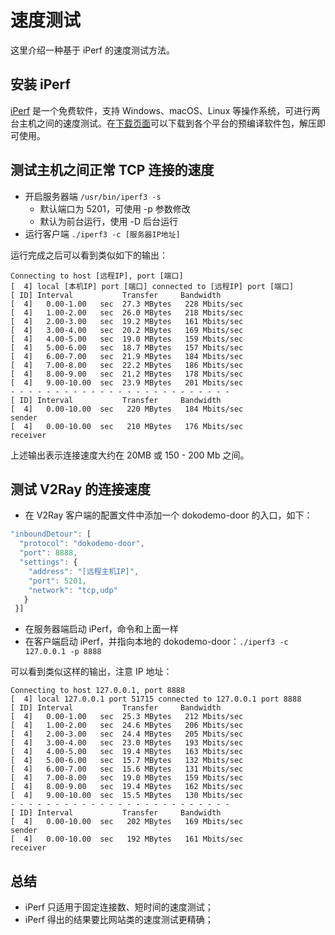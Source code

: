 # 速度测试

这里介绍一种基于 iPerf 的速度测试方法。

## 安装 iPerf
[iPerf](https://iperf.fr/) 是一个免费软件，支持 Windows、macOS、Linux 等操作系统，可进行两台主机之间的速度测试。在[下载页面](https://iperf.fr/iperf-download.php)可以下载到各个平台的预编译软件包，解压即可使用。

## 测试主机之间正常 TCP 连接的速度
* 开启服务器端 ```/usr/bin/iperf3 -s```
  * 默认端口为 5201，可使用 -p 参数修改
  * 默认为前台运行，使用 -D 后台运行
* 运行客户端 ```./iperf3 -c [服务器IP地址]```

运行完成之后可以看到类似如下的输出：
```
Connecting to host [远程IP], port [端口]
[  4] local [本机IP] port [端口] connected to [远程IP] port [端口]
[ ID] Interval           Transfer     Bandwidth
[  4]   0.00-1.00   sec  27.3 MBytes   228 Mbits/sec                  
[  4]   1.00-2.00   sec  26.0 MBytes   218 Mbits/sec                  
[  4]   2.00-3.00   sec  19.2 MBytes   161 Mbits/sec                  
[  4]   3.00-4.00   sec  20.2 MBytes   169 Mbits/sec                  
[  4]   4.00-5.00   sec  19.0 MBytes   159 Mbits/sec                  
[  4]   5.00-6.00   sec  18.7 MBytes   157 Mbits/sec                  
[  4]   6.00-7.00   sec  21.9 MBytes   184 Mbits/sec                  
[  4]   7.00-8.00   sec  22.2 MBytes   186 Mbits/sec                  
[  4]   8.00-9.00   sec  21.2 MBytes   178 Mbits/sec                  
[  4]   9.00-10.00  sec  23.9 MBytes   201 Mbits/sec                  
- - - - - - - - - - - - - - - - - - - - - - - - -
[ ID] Interval           Transfer     Bandwidth
[  4]   0.00-10.00  sec   220 MBytes   184 Mbits/sec                  sender
[  4]   0.00-10.00  sec   210 MBytes   176 Mbits/sec                  receiver
```
上述输出表示连接速度大约在 20MB 或 150 - 200 Mb 之间。

## 测试 V2Ray 的连接速度
* 在 V2Ray 客户端的配置文件中添加一个 dokodemo-door 的入口，如下：
```javascript
"inboundDetour": [
  "protocol": "dokodemo-door",
  "port": 8888,
  "settings": {
    "address": "[远程主机IP]",
    "port": 5201,
    "network": "tcp,udp"
   }
 }]
```

* 在服务器端启动 iPerf，命令和上面一样
* 在客户端启动 iPerf，并指向本地的 dokodemo-door：```./iperf3 -c 127.0.0.1 -p 8888```

可以看到类似这样的输出，注意 IP 地址：
```
Connecting to host 127.0.0.1, port 8888
[  4] local 127.0.0.1 port 51715 connected to 127.0.0.1 port 8888
[ ID] Interval           Transfer     Bandwidth
[  4]   0.00-1.00   sec  25.3 MBytes   212 Mbits/sec                  
[  4]   1.00-2.00   sec  24.6 MBytes   206 Mbits/sec                  
[  4]   2.00-3.00   sec  24.4 MBytes   205 Mbits/sec                  
[  4]   3.00-4.00   sec  23.0 MBytes   193 Mbits/sec                  
[  4]   4.00-5.00   sec  19.4 MBytes   163 Mbits/sec                  
[  4]   5.00-6.00   sec  15.7 MBytes   132 Mbits/sec                  
[  4]   6.00-7.00   sec  15.6 MBytes   131 Mbits/sec                  
[  4]   7.00-8.00   sec  19.0 MBytes   159 Mbits/sec                  
[  4]   8.00-9.00   sec  19.4 MBytes   162 Mbits/sec                  
[  4]   9.00-10.00  sec  15.5 MBytes   130 Mbits/sec                  
- - - - - - - - - - - - - - - - - - - - - - - - -
[ ID] Interval           Transfer     Bandwidth
[  4]   0.00-10.00  sec   202 MBytes   169 Mbits/sec                  sender
[  4]   0.00-10.00  sec   192 MBytes   161 Mbits/sec                  receiver
```

## 总结
* iPerf 只适用于固定连接数、短时间的速度测试；
* iPerf 得出的结果要比网站类的速度测试更精确；
